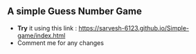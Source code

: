 ## A simple Guess Number Game
- **Try** it using this link : https://sarvesh-6123.github.io/Simple-game/index.html
- Comment me for any changes
